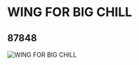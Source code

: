 # WING FOR BIG CHILL
## 87848
![WING FOR BIG CHILL](https://lc-www-live-s.legocdn.com/media/bricks/5/2/4568256.jpg)